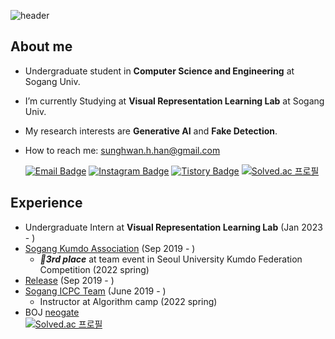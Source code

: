 ![header](https://capsule-render.vercel.app/api?type=waving&color=gradient&height=200&section=header&text=Hello!%20I'm%20Sung-hwan%20Han&fontSize=30&animation=fadeIn&fontAlign=30&fontAlignY=40)
## About me
- Undergraduate student in **Computer Science and Engineering** at Sogang Univ.
- I’m currently Studying at **Visual Representation Learning Lab** at Sogang Univ.
- My research interests are **Generative AI** and **Fake Detection**.
- How to reach me: sunghwan.h.han@gmail.com  

   [![Email Badge](https://img.shields.io/badge/-Email-EA4335?style=flat-square&logo=Gmail&logoColor=white)](mailto:sunghwan.h.han@gmail.com)
   [![Instagram Badge](https://img.shields.io/badge/Instagram-e4405f?style=flat-square&logo=Instagram&logoColor=white&link=https://www.instagram.com/hesh_lumineux/)](https://www.instagram.com/hesh_lumineux/)
   [![Tistory Badge](http://img.shields.io/badge/Tistory-white.svg?style=flat-square&style=for-the-badge&logo=TVTime&logoColor=black&link=https://hesh-lumineux.tistory.com/)](https://hesh-lumineux.tistory.com/)
   [![Solved.ac 프로필](http://mazassumnida.wtf/api/mini/generate_badge?boj=neogate)](https://solved.ac/neogate)
## Experience
- Undergraduate Intern at **Visual Representation Learning Lab** (Jan 2023 - )
- [Sogang Kumdo Association](https://sgdongyeon.oopy.io/ebdb4f89-5dec-4ca7-a800-dfb3d21c3c49) (Sep 2019 - )
  - ***🥉3rd place*** at team event in Seoul University Kumdo Federation Competition (2022 spring)
- [Release](https://github.com/SGCSRelease) (Sep 2019 - )
- [Sogang ICPC Team](https://icpc.team/) (June 2019 - )
  - Instructor at Algorithm camp (2022 spring)
- BOJ [neogate](https://www.acmicpc.net/user/neogate)  
  [![Solved.ac 프로필](http://mazassumnida.wtf/api/v2/generate_badge?boj=neogate)](https://solved.ac/neogate)
